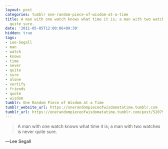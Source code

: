 ```yaml
---
layout: post
categories: tumblr one-random-piece-of-wisdom-at-a-time
title: A man with one watch knows what time it is; a man with two watches is never
  quite sure.
date: '2011-05-05T12:00:06+09:30'
hidden: true
tags:
- Lee-Segall
- man
- watch
- knows
- time
- never
- quite
- sure
- alone
- vertify
- friends
- quote
- wisdom
tumblr: One Random Piece of Wisdom at a Time
tumblr_website_url: https://onerandompieceofwisdomatatime.tumblr.com
tumblr_url: https://onerandompieceofwisdomatatime.tumblr.com/post/5207969524/a-man-with-one-watch-knows-what-time-it-is-a-man
---
```

> A man with one watch knows what time it is; a man with two watches is never quite sure.

—Lee Segall

